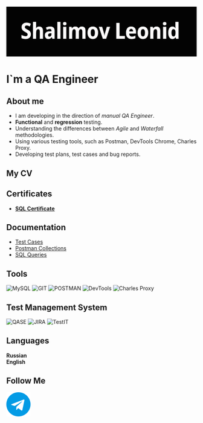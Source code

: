 [![Header](https://github.com/shalimv/shalimv/blob/main/assets/Header.png)](https://github.com/shalimv/shalimv/blob/main/assets/Header.png)

# **I`m a QA Engineer**

## About me

* I am developing in the direction of *manual QA Engineer*.
* **Functional** and **regression** testing.
* Understanding the differences between *Agile* and *Waterfall* methodologies.
* Using various testing tools, such as Postman, DevTools Chrome, Charles Proxy.
* Developing test plans, test cases and bug reports.

## My CV

## Certificates

* [**SQL Certificate**](https://stepik.org/cert/2500987 "My Certificate")

## Documentation

* [Test Cases](https://github.com/shalimv/docs.git "Test Cases")
* [Postman Collections](https://github.com/shalimv/docs/tree/main/API%20Collection "Collections")
* [SQL Queries](https://github.com/shalimv/docs.git "SQL")

## Tools

![MySQL](https://img.shields.io/badge/-MySQL-00FFFF?style=for-the-badge&logo=MySQL)
![GIT](https://img.shields.io/badge/-GIT-7FFFD4?style=for-the-badge&logo=GITHUB)
![POSTMAN](https://img.shields.io/badge/-POSTMAN-CD5C5C?style=for-the-badge&logo=POSTMAN)
![DevTools](https://img.shields.io/badge/-Chrome_DevTools-FFA07A?style=for-the-badge&logo=Chrome_DevTools)
![Charles Proxy](https://img.shields.io/badge/-Charles_Proxy-FFB6C1?style=for-the-badge&logo=Charles&Proxy)

## Test Management System

![QASE](https://img.shields.io/badge/-QASE-CD5C5C?style=for-the-badge&logo=QASE)
![JIRA](https://img.shields.io/badge/-Jira-F0E68C?style=for-the-badge&logo=JIRA)
![TestIT](https://img.shields.io/badge/-Test_IT-DC143C?style=for-the-badge&logo=TestIT)

## Languages

__Russian__\
__English__

## Follow Me
[![Telegram](https://github.com/shalimv/shalimv/blob/main/assets/free-icon-telegram-2111646.png)](https://t.me/DEADPYNK)